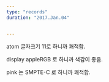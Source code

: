 ```yaml
---
type: "records"
duration: "2017.Jan.04"


---
```


atom 글자크기 11로 하니까 쾌적함.

display appleRGB 로 하니까 색감이 좋음.

pink 는 SMPTE-C 로 하니까 쾌적함.
